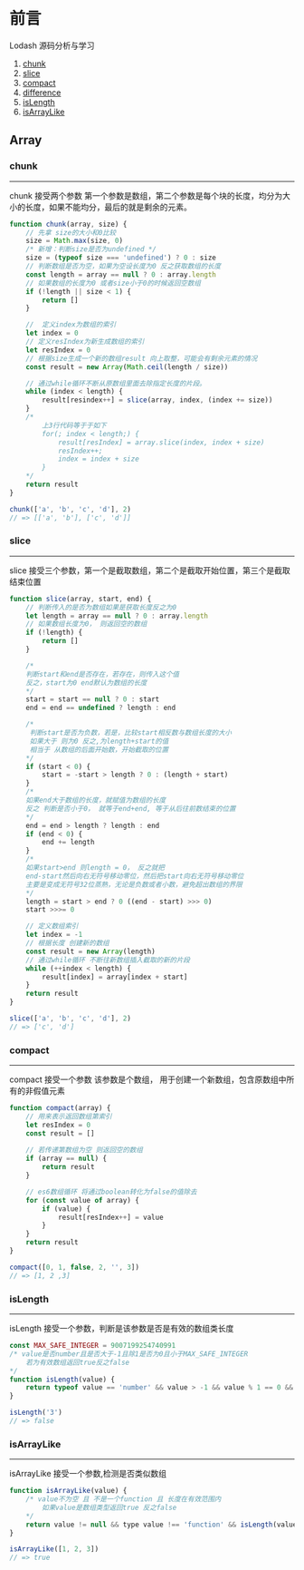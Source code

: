 # 前言
Lodash 源码分析与学习

1. [chunk](#chunk)
2. [slice](#slice)
3. [compact](#compact)
4. [difference](#difference)
5. [isLength](#isLength)
6. [isArrayLike](#isArrayLike)

## Array
### <span id="chunk">chunk</span>
---
chunk 接受两个参数 第一个参数是数组，第二个参数是每个块的长度，均分为大小的长度，如果不能均分，最后的就是剩余的元素。

```js
function chunk(array, size) {
    // 先拿 size的大小和0比较
    size = Math.max(size, 0)
    /* 新增：判断size是否为undefined */
    size = (typeof size === 'undefined') ? 0 : size
    // 判断数组是否为空，如果为空设长度为0 反之获取数组的长度 
    const length = array == null ? 0 : array.length
    // 如果数组的长度为0 或者size小于0的时候返回空数组
    if (!length || size < 1) {
        return []
    }

    //  定义index为数组的索引
    let index = 0
    // 定义resIndex为新生成数组的索引
    let resIndex = 0
    // 根据size生成一个新的数组result 向上取整，可能会有剩余元素的情况
    const result = new Array(Math.ceil(length / size))

    // 通过while循环不断从原数组里面去除指定长度的片段。
    while (index < length) {
        result[resindex++] = slice(array, index, (index += size))
    }
    /*
        上3行代码等于于如下   
        for(; index < length;) {
            result[resIndex] = array.slice(index, index + size)
            resIndex++;
            index = index + size
        }
    */
    return result
}

chunk(['a', 'b', 'c', 'd'], 2) 
// => [['a', 'b'], ['c', 'd']]
```

### <span id="slice">slice</span>
---
slice 接受三个参数，第一个是截取数组，第二个是截取开始位置，第三个是截取结束位置

```js
function slice(array, start, end) {
    // 判断传入的是否为数组如果是获取长度反之为0
    let length = array == null ? 0 : array.length
    // 如果数组长度为0， 则返回空的数组
    if (!length) {
        return []
    }

    /* 
    判断start和end是否存在，若存在，则传入这个值
    反之，start为0 end默认为数组的长度
    */
    start = start == null ? 0 : start
    end = end == undefined ? length : end

    /*
     判断start是否为负数，若是，比较start相反数与数组长度的大小
     如果大于 则为0 反之,为length+start的值
     相当于 从数组的后面开始数，开始截取的位置
    */
    if (start < 0) {
        start = -start > length ? 0 : (length + start)
    }
    /*
    如果end大于数组的长度，就赋值为数组的长度
    反之 判断是否小于0， 就等于end+end, 等于从后往前数结束的位置
    */
    end = end > length ? length : end
    if (end < 0) {
        end += length
    }
    /*
    如果start>end 则length = 0， 反之就把
    end-start然后向右无符号移动零位，然后把start向右无符号移动零位
    主要是变成无符号32位蒸熟，无论是负数或者小数，避免超出数组的界限
    */
    length = start > end ? 0 ((end - start) >>> 0)
    start >>>= 0

    // 定义数组索引
    let index = -1
    // 根据长度 创建新的数组
    const result = new Array(length)
    // 通过while循环 不断往新数组插入截取的新的片段
    while (++index < length) {
        result[index] = array[index + start]
    }
    return result
}

slice(['a', 'b', 'c', 'd'], 2)
// => ['c', 'd']
```

### <span id="compact">compact</span>
---
compact 接受一个参数 该参数是个数组， 用于创建一个新数组，包含原数组中所有的非假值元素

```js
function compact(array) {
    // 用来表示返回数组第索引
    let resIndex = 0
    const result = []
    
    // 若传递第数组为空 则返回空的数组
    if (array == null) {
        return result
    }

    // es6数组循环 将通过boolean转化为false的值除去
    for (const value of array) {
        if (value) {
            result[resIndex++] = value
        }
    }
    return result
}

compact([0, 1, false, 2, '', 3])
// => [1, 2 ,3]
```

### <span id="isLength">isLength</span>
---
isLength 接受一个参数，判断是该参数是否是有效的数组类长度

```js
const MAX_SAFE_INTEGER = 9007199254740991
/* value是否number且是否大于-1且除1是否为0且小于MAX_SAFE_INTEGER
    若为有效数组返回true反之false
*/
function isLength(value) {
    return typeof value == 'number' && value > -1 && value % 1 == 0 && value <= MAX_SAFE_INTEGER
}

isLength('3')
// => false
```

### <span id="isArrayLike">isArrayLike</span>
---
isArrayLike 接受一个参数,检测是否类似数组

```js
function isArrayLike(value) {
    /* value不为空 且 不是一个function 且 长度在有效范围内
        如果value是数组类型返回true 反之false
    */
    return value != null && type value !== 'function' && isLength(value.length)
}

isArrayLike([1, 2, 3])
// => true
```
